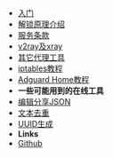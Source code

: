 <!-- markdownlint-disable-next-line first-line-heading -->
- [入门](README.md)
- [解锁原理介绍](principle.md)
- [服务条款](tos.md)
- [v2ray及xray](example/v2ray.md)
- [其它代理工具](other.md)
- [iptables教程](appdoc/iptablesdoc.md)
- [Adguard Home教程](/appdoc/adguardhomedoc.md)
- **一些可能用到的在线工具**
- [编辑分享JSON](https://www.jsontools.org/)
- [文本去重](https://docs.dnsunlock.com/rule/)
- [UUID生成](https://docs.dnsunlock.com/uuid/)
- **Links**
- [Github](https://github.com/steamsv/steamsv.github.io)
